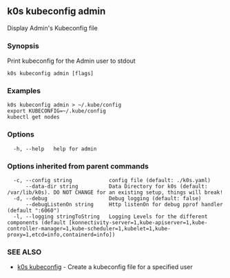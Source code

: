 ## k0s kubeconfig admin

Display Admin's Kubeconfig file

### Synopsis

Print kubeconfig for the Admin user to stdout

```shell
k0s kubeconfig admin [flags]
```

### Examples

```shell
k0s kubeconfig admin > ~/.kube/config
export KUBECONFIG=~/.kube/config
kubectl get nodes
```

### Options

```shell
  -h, --help   help for admin
```

### Options inherited from parent commands

```shell
  -c, --config string            config file (default: ./k0s.yaml)
      --data-dir string          Data Directory for k0s (default: /var/lib/k0s). DO NOT CHANGE for an existing setup, things will break!
  -d, --debug                    Debug logging (default: false)
      --debugListenOn string     Http listenOn for debug pprof handler (default ":6060")
  -l, --logging stringToString   Logging Levels for the different components (default [konnectivity-server=1,kube-apiserver=1,kube-controller-manager=1,kube-scheduler=1,kubelet=1,kube-proxy=1,etcd=info,containerd=info])
```

### SEE ALSO

* [k0s kubeconfig](k0s_kubeconfig.md) - Create a kubeconfig file for a specified user
